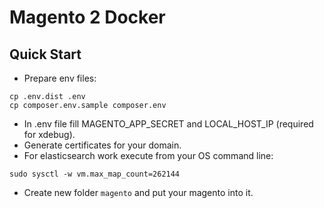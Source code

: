 # Magento 2 Docker

## Quick Start

* Prepare env files:
```
cp .env.dist .env
cp composer.env.sample composer.env
```
* In .env file fill MAGENTO_APP_SECRET and LOCAL_HOST_IP (required for xdebug).
* Generate certificates for your domain.
* For elasticsearch work execute from your OS command line:
```
sudo sysctl -w vm.max_map_count=262144
```
* Create new folder `magento` and put your magento into it.  